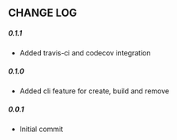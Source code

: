 CHANGE LOG
----------

##### 0.1.1
- Added travis-ci and codecov integration

##### 0.1.0
- Added cli feature for create, build and remove

##### 0.0.1
- Initial commit
